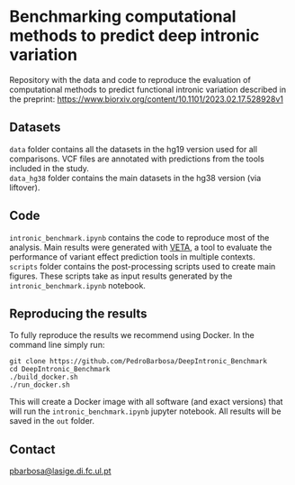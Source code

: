 # Benchmarking computational methods to predict deep intronic variation

Repository with the data and code to reproduce the evaluation of computational methods to predict functional intronic variation described in the preprint:
https://www.biorxiv.org/content/10.1101/2023.02.17.528928v1

## Datasets
`data` folder contains all the datasets in the hg19 version used for all comparisons. VCF files are annotated with predictions from the tools included in the study.\
`data_hg38` folder contains the main datasets in the hg38 version (via liftover). 

## Code
`intronic_benchmark.ipynb` contains the code to reproduce most of the analysis. Main results were generated with [VETA](https://github.com/PedroBarbosa/VETA), a tool to evaluate the performance of variant effect prediction tools in multiple contexts.\
`scripts` folder contains the post-processing scripts used to create main figures. These scripts take as input results generated by the `intronic_benchmark.ipynb` notebook.

## Reproducing the results
To fully reproduce the results we recommend using Docker. In the command line simply run:
```
git clone https://github.com/PedroBarbosa/DeepIntronic_Benchmark
cd DeepIntronic_Benchmark
./build_docker.sh
./run_docker.sh
```

This will create a Docker image with all software (and exact versions) that will run the `intronic_benchmark.ipynb` jupyter notebook. All results will be saved in the `out` folder.

## Contact
pbarbosa@lasige.di.fc.ul.pt